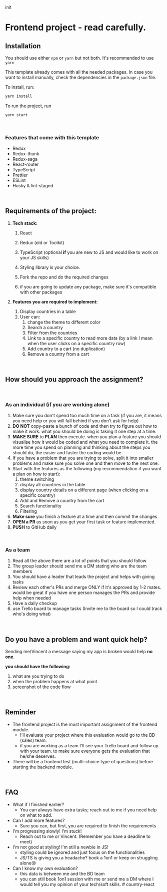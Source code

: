 init
# Frontend project - read carefully.
## Installation

You should use either `npm` or `yarn` but not both. It's recommended to use `yarn`

This template already comes with all the needed packages. In case you want to install manually, check the dependencies in the `package.json` file.

To install, run:

```bash
yarn install
```

To run the project, run

````bash
yarn start
````

<br />

### Features that come with this template

* Redux
* Redux-thunk
* Redux-saga
* React-router
* TypeScript
* Prettier
* ESLint
* Husky & lint-staged

<br />

## Requirements of the project:



1. **Tech stack:**

   1. React

   2. Redux (old or Toolkit)

   3. TypeScript (optional **if** you are new to JS and would like to work on your JS skills)

   4. Styling library is your choice.

   5. Fork the repo and do the required changes

   6. if you are going to update any package, make sure it's compatible with other packages



2. **Features you are required to implement:**

   1. Display countries in a table
   2. User can:
      1. change the theme to different color
      2. Search a country
      3. Filter from the countries
      4. Link to a specific country to read more data (by a link I mean when the user clicks on a specific country row)
      5. Add country to a cart (no duplication)
      6. Remove a country from a cart

<br />

## How should you approach the assignment?

<br />

### As an individual (if you are working alone)

1. Make sure you don't spend too much time on a task (if you are, it means you need help or you will fall behind if you don't ask for help)
2. **DO NOT** copy-paste a bunch of code and then try to figure out how to make it work. what you should be doing is taking it one step at a time.
3. **MAKE SURE** to **PLAN** then execute. when you plan a feature you should visualise how it would be coded and what you need to complete it. the more time you spend on planning and thinking about the steps you should do, the easier and faster the coding would be.
4. If you have a problem that you are trying to solve, split it into smaller problems and make sure you solve one and then move to the next one.
5. Start with the features as the following (my recommendation if you want a plan on how to start):
   1. theme switching
   2. display all countries in the table
   3. display country details on a different page (when clicking on a specific country)
   4. Add and Remove a country from the cart
   5. Search functionality
   6. Filtering
6. **Make sure** you finish a feature at a time and then commit the changes
7. **OPEN a PR** as soon as you get your first task or feature implemented.
8. **PUSH** to GitHub daily


<br />

### As a team

1. Read all the above there are a lot of points that you should follow
2. The group leader should send me a DM stating who are the team members
3. You should have a leader that leads the project and helps with giving tasks
4. Review each other's PRs and merge ONLY if it's approved by 1-2 mates. would be great if you have one person manages the PRs and provide help when needed
5. Have a daily checkup
6. use Trello board to manage tasks (Invite me to the board so I could track who's doing what)

<br />

## Do you have a problem and want quick help?

Sending me/Vincent a message saying my app is broken would help **no one**.

**you should have the following:**

1. what are you trying to do
2. when the problem happens at what point
3. screenshot of the code flow

<br />

## Reminder

* The frontend project is the most important assignment of the frontend module.
  * I'll evaluate your project where this evaluation would go to the BD (sales) team.
  * if you are working as a team I'll see your Trello board and follow up with your team. to make sure everyone gets the evaluation that he/she deserves.
* There will be a frontend test (multi-choice type of questions) before starting the backend module.

<br />

## FAQ


* What if I finished earlier?
  * You can always have extra tasks; reach out to me if you need help on what to add.
* Can I add more features?
  * Sure you can, but first, you are required to finish the requirements
* I'm progressing slowly! I'm stuck!
  * Reach out to me or Vincent. (Remember you have a deadline to meet)
* I'm not good at styling! I'm still a newbie in JS!
  * styling could be ignored and just focus on the functionalities
  * JS/TS is giving you a headache? book a 1on1 or keep on struggling alone😢
* Can I know my own evaluation?
  * this data is between me and the BD team
  * you can still book 1on1 session with me or send me a DM where I would tell you my opinion of your tech/soft skills.
#   c o u n t r y - r e a c t  
 